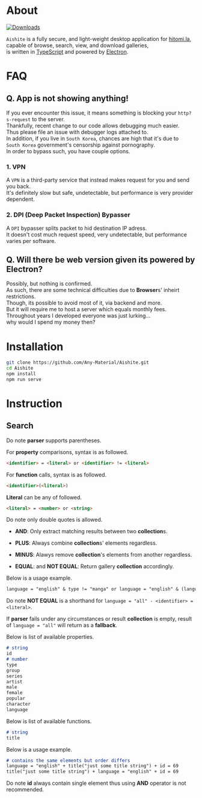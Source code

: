 # About


[comment]: [![Discord](https://discordapp.com/api/guilds/954812774956036097/widget.png?style=shield)](https://discord.gg/U8SRTpnwvg)
[![Downloads](https://img.shields.io/github/downloads/Any-Material/Aishite/total.svg)](https://github.com/Any-Material/Aishite/releases)


`Aishite` is a fully secure, and light-weight desktop application for [hitomi.la](https://hitomi.la),<br>
capable of browse, search, view, and download galleries,<br>
is written in [TypeScript](https://github.com/microsoft/TypeScript) and powered by [Electron](https://github.com/electron).<br>

# FAQ

## Q. **App** is not showing anything!

If you ever encounter this issue, it means something is blocking your `http?s-request` to the server.<br>
Thankfully, recent change to our code allows debugging much easier.<br>
Thus please file an issue with debugger logs attached to.<br>
In addition, if you live in `South Korea`, chances are high that it's due to<br>
`South Korea` government's censorship against pornography.<br>
In order to bypass such, you have couple options.<br>

### 1. **VPN**

A `VPN` is a third-party service that instead makes request for you and send you back.<br>
It's definitely slow but safe, undetectable, but performance is very provider dependent.<br>

### 2. **DPI** (Deep Packet Inspection) **Bypasser**

A `DPI` bypasser splits packet to hid destination IP adress.<br>
It doesn't cost much request speed, very undetectable, but performance varies per software.<br>

## Q. Will there be **web version** given its powered by Electron?

Possibly, but nothing is confirmed.<br>
As such, there are some technical difficulties due to **Browser**s' inheirt restrictions.<br>
Though, its possible to avoid most of it, via backend and more.<br>
But it will require me to host a server which equals monthly fees.<br>
Throughout years I developed everyone was just lurking...<br>
why would I spend my money then?<br>

# Installation

```bash
git clone https://github.com/Any-Material/Aishite.git
cd Aishite
npm install
npm run serve
```

# Instruction

## Search

Do note **parser** supports parentheses.<br>

For **property** comparisons, syntax is as followed.<br>

```md
<identifier> = <literal> or <identifier> != <literal>
```

For **function** calls, syntax is as followed.<br>

```md
<identifier>(<literal>)
```

**Literal** can be any of followed.<br>

```md
<literal> = <number> or <string>
```

Do note only double quotes is allowed.<br>

- **AND**: Only extract matching results between two **collection**s.<br>

- **PLUS**: Always combine **collection**s' elements regardless.<br>

- **MINUS**: Alawys remove **collection**'s elements from another regardless.<br>

- **EQUAL**: and **NOT EQUAL**: Return gallery **collection** accordingly.<br>

Below is a usage example.<br>

```md
language = "english" & type != "manga" or language = "english" & (language = "all" - type = "manga")
```

Do note **NOT EQUAL** is a shorthand for `language = "all" - <identifier> = <literal>`.<br>

If **parser** fails under any circumstances or result **collection** is empty, result of `language = "all"` will return as a **fallback**.<br>

Below is list of available properties.<br>

```md
# string
id
# number
type
group
series
artist
male
female
popular
character
language
```

Below is list of available functions.<br>

```md
# string
title
```

Below is a usage example.<br>

```md
# contains the same elements but order differs
language = "english" + title("just some title string") + id = 69
title("just some title string") + language = "english" + id = 69
```

Do note **id** always contain single element thus using **AND** operator is not recommended.<br>
